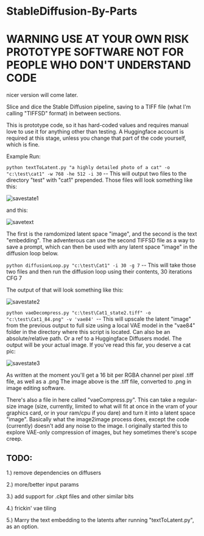 # StableDiffusion-By-Parts
# WARNING USE AT YOUR OWN RISK PROTOTYPE SOFTWARE NOT FOR PEOPLE WHO DON'T UNDERSTAND CODE
nicer version will come later.

Slice and dice the Stable Diffusion pipeline, saving to a TIFF file (what I'm calling "TIFFSD" format) in between sections.

This is prototype code, so it has hard-coded values and requires manual love to use it for anything other than testing. A Huggingface account is required at this stage, unless you change that part of the code yourself, which is fine. 

Example Run:

`python textToLatent.py "a highly detailed photo of a cat" -o "c:\test\cat1" -w 768 -he 512 -i 30` -- This will output two files to the directory "test" with "cat1" prepended.
Those files will look something like this: 

![savestate1](https://user-images.githubusercontent.com/7604556/236593217-576cf858-3e40-44f6-95a9-f68023ceed06.png)

and this: 

![savetext](https://user-images.githubusercontent.com/7604556/236593243-67383773-5c82-49fc-894b-9ce73e730f65.png)

The first is the ramdomized latent space "image", and the second is the text "embedding". The adventerous can use the second TIFFSD file as a way to save a prompt, which can then be used with any latent space "image" in the diffusion loop below.


`python diffusionLoop.py "c:\test\Cat1" -i 30 -g 7` -- This will take those two files and then run the diffusion loop using their contents, 30 iterations CFG 7

The output of that will look something like this: 

![savestate2](https://user-images.githubusercontent.com/7604556/236593303-a6e362b7-15bc-4c5c-b33f-6f240e3a2f21.png)

`python vaeDecompress.py "c:\test\Cat1_state2.tiff" -o "c:\test\Cat1_84.png" -v 'vae84' `-- This will upscale the latent "image" from the previous output to full size using a local VAE model in the "vae84" folder in the directory where this script is located. Can also be an absolute/relative path. Or a ref to a Huggingface Diffusers model. The output will be your actual image. If you've read this far, you deserve a cat pic:


![savestate3](https://user-images.githubusercontent.com/7604556/236593446-4a6daa04-a649-4184-9fbe-f444a6cbf03e.png)

As written at the moment you'll get a 16 bit per RGBA channel per pixel .tiff file, as well as a .png The image above is the .tiff file, converted to .png in image editing software.

There's also a file in here called "vaeCompress.py". This can take a regular-size image (size, currently, limited to what will fit at once in the vram of your graphics card, or in your ram/cpu if you dare) and turn it into a latent space "image". Basically what the image2image process does, except the code (currently) doesn't add any noise to the image. I originally started this to explore VAE-only compression of images, but hey sometimes there's scope creep.

TODO:
-----
1.) remove dependencies on diffusers

2.) more/better input params

3.) add support for .ckpt files and other similar bits

4.) frickin' vae tiling

5.) Marry the text embedding to the latents after running "textToLatent.py", as an option.

